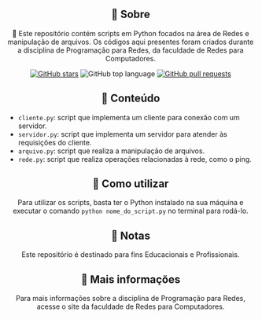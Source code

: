 <h2 align="center">📌 Sobre</h2>

<p align="center">
    🚀 Este repositório contém scripts em Python focados na área de Redes e manipulação de arquivos. Os códigos aqui presentes foram criados durante a disciplina de Programação para Redes, da faculdade de Redes para Computadores.
</p>

<p align="center">
  <a href="https://github.com/kakanetwork/Projetos.py/stargazers"><img alt="GitHub stars" src="https://img.shields.io/github/stars/kakanetwork/Projetos.py?color=ffca28&style=flat-square"></a>
  <img alt="GitHub top language" src="https://img.shields.io/github/languages/top/kakanetwork/Projetos.py?color=ffca28&style=flat-square">
  <a href="https://github.com/kakanetwork/Projetos.py/pulls"><img alt="GitHub pull requests" src="https://img.shields.io/github/issues-pr/kakanetwork/Projetos.py?color=ffca28&style=flat-square"></a>
</p>

<h2 align="center">📂 Conteúdo</h2>

<ul>
  <li><code>cliente.py</code>: script que implementa um cliente para conexão com um servidor.</li>
  <li><code>servidor.py</code>: script que implementa um servidor para atender às requisições do cliente.</li>
  <li><code>arquivo.py</code>: script que realiza a manipulação de arquivos.</li>
  <li><code>rede.py</code>: script que realiza operações relacionadas à rede, como o ping.</li>
</ul>

<h2 align="center">🚀 Como utilizar</h2>

<p align="center">
    Para utilizar os scripts, basta ter o Python instalado na sua máquina e executar o comando <code>python nome_do_script.py</code> no terminal para rodá-lo.
</p>

<h2 align="center">📝 Notas</h2>

<p align="center">
    Este repositório é destinado para fins Educacionais e Profissionais.
</p>

<h2 align="center">👀 Mais informações</h2>

<p align="center">
    Para mais informações sobre a disciplina de Programação para Redes, acesse o site da faculdade de Redes para Computadores.
</p>

<p align="center">
  <a href="https://github.com/kakanetwork/Projetos.py/stargazers"><img alt="GitHub stars" 
  src="https://img.shields.io/github/st
